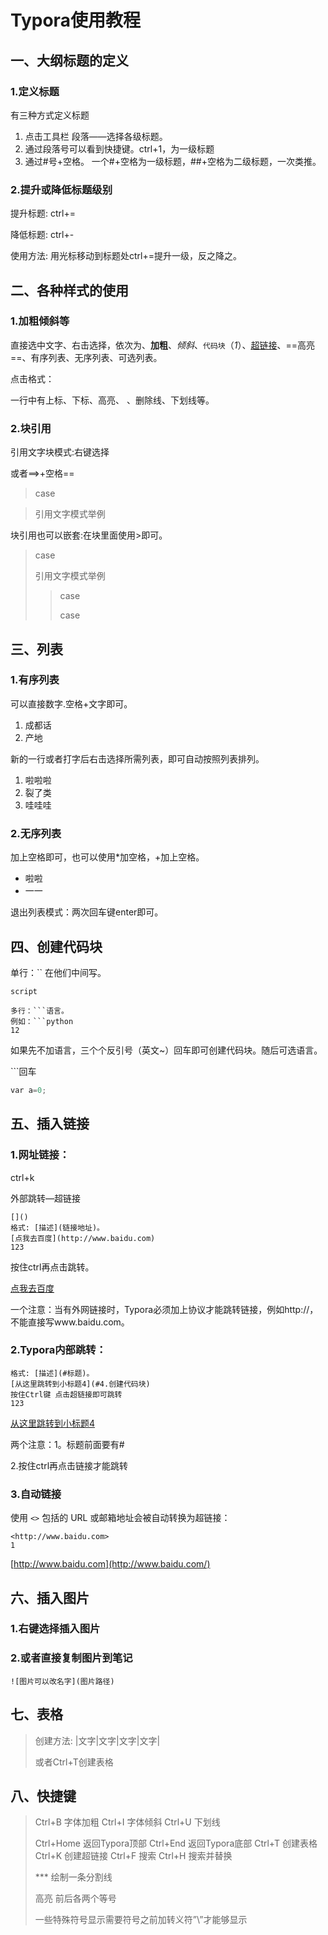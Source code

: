# Typora使用教程

## 一、大纲标题的定义

### 1.定义标题

有三种方式定义标题

1. 点击工具栏 段落——选择各级标题。
2. 通过段落号可以看到快捷键。ctrl+1，为一级标题
3. 通过#号+空格。 一个#+空格为一级标题，##+空格为二级标题，一次类推。

### 2.提升或降低标题级别

提升标题: ctrl+=

降低标题: ctrl+-

使用方法: 用光标移动到标题处ctrl+=提升一级，反之降之。

## 二、各种样式的使用

### 1.加粗倾斜等

直接选中文字、右击选择，依次为、**加粗**、*倾斜*、`代码块`（*1*）、[超链接](https://blog.csdn.net/yangyangdt/article/details/121358515)、==高亮==、有序列表、无序列表、可选列表。

点击格式：

 一行中有上标、下标、高亮、 、删除线、下划线等。

### 2.块引用

引用文字块模式:右键选择

或者==>+空格==

> case

> 引用文字模式举例

块引用也可以嵌套:在块里面使用>即可。

> case
>
> 引用文字模式举例
>
> >case
> >
> >case

## 三、列表

### 1.有序列表

可以直接数字.空格+文字即可。

1. 成都话
2. 产地

新的一行或者打字后右击选择所需列表，即可自动按照列表排列。

1. 啦啦啦
2. 裂了类
3. 哇哇哇

### 2.无序列表

加上空格即可，也可以使用*加空格，+加上空格。

- 啦啦
- 一一

退出列表模式：两次回车键enter即可。

## 四、创建代码块

单行：`` 在他们中间写。

 `script`

```
多行：```语言。
例如：```python
12
```

如果先不加语言，三个个反引号（英文~）回车即可创建代码块。随后可选语言。

\```回车

```python
var a=0;
```

## 五、插入链接

### 1.网址链接：

ctrl+k

外部跳转—超链接

```
[]()
格式: [描述](链接地址)。
[点我去百度](http://www.baidu.com)
123
```

按住ctrl再点击跳转。

[点我去百度](http://www.baidu.com/)

一个注意：当有外网链接时，Typora必须加上协议才能跳转链接，例如http://，不能直接写www.baidu.com。

### 2.Typora内部跳转：

```
格式: [描述](#标题)。
[从这里跳转到小标题4](#4.创建代码块)
按住Ctrl键 点击超链接即可跳转
123
```

[从这里跳转到小标题4](https://blog.csdn.net/yangyangdt/article/details/121358515#4.创建代码块)

两个注意：1。标题前面要有#

 2.按住ctrl再点击链接才能跳转

### 3.自动链接

使用 `<>` 包括的 URL 或邮箱地址会被自动转换为超链接：

```
<http://www.baidu.com>
1
```

[http://www.baidu.com](http://www.baidu.com/)

## 六、插入图片

### 1.右键选择插入图片

### 2.或者直接复制图片到笔记

```
![图片可以改名字](图片路径)
```

## 七、表格

> 创建方法: |文字|文字|文字|文字|
>
> 或者Ctrl+T创建表格 



##  八、快捷键

> Ctrl+B 字体加粗
> Ctrl+I 字体倾斜
> Ctrl+U 下划线
>
> Ctrl+Home 返回Typora顶部
> Ctrl+End 返回Typora底部
> Ctrl+T 创建表格
> Ctrl+K 创建超链接
> Ctrl+F 搜索
> Ctrl+H 搜索并替换
>
> *** 绘制一条分割线
>
> 高亮 前后各两个等号
>
> 一些特殊符号显示需要符号之前加转义符”\”才能够显示